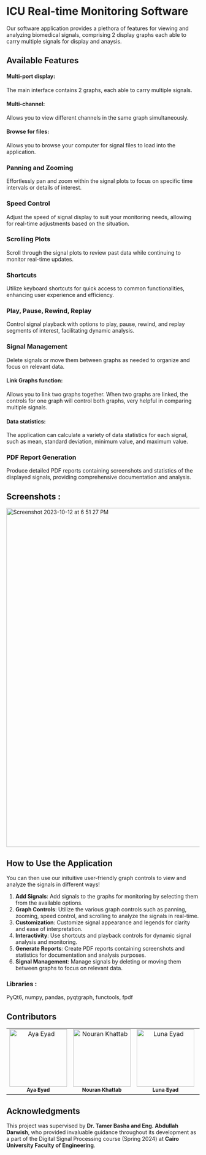 
# ICU Real-time Monitoring Software
Our software application provides a plethora of features for viewing and analyzing biomedical signals, comprising 2 display graphs each able to carry multiple signals for display and anaysis.

## Available Features

#### Multi-port display: 
The main interface contains 2 graphs, each able to carry multiple signals.

#### Multi-channel: 
Allows you to view different channels in the same graph simultaneously.

#### Browse for files:
Allows you to browse your computer for signal files to load into the application.
 
### Panning and Zooming
Effortlessly pan and zoom within the signal plots to focus on specific time intervals or details of interest.

### Speed Control
Adjust the speed of signal display to suit your monitoring needs, allowing for real-time adjustments based on the situation.

### Scrolling Plots
Scroll through the signal plots to review past data while continuing to monitor real-time updates.

### Shortcuts
Utilize keyboard shortcuts for quick access to common functionalities, enhancing user experience and efficiency.

### Play, Pause, Rewind, Replay
Control signal playback with options to play, pause, rewind, and replay segments of interest, facilitating dynamic analysis.

### Signal Management
Delete signals or move them between graphs as needed to organize and focus on relevant data.

#### Link Graphs function:
Allows you to link two graphs together. When two graphs are linked, the controls for one graph will control both graphs, very helpful in comparing multiple signals.

#### Data statistics: 
The application can calculate a variety of data statistics for each signal, such as mean, standard deviation, minimum value, and maximum value.

### PDF Report Generation
Produce detailed PDF reports containing screenshots and statistics of the displayed signals, providing comprehensive documentation and analysis.

## Screenshots  :
<img width="884" alt="Screenshot 2023-10-12 at 6 51 27 PM" src="https://github.com/Ayamachii/DSP_1/assets/103345380/cf505aee-34a6-4ccc-81c0-de323b23668f">

## How to Use the Application

You can then use our inituitive user-friendly graph controls to view and analyze the signals in different ways!

1. **Add Signals**: Add signals to the graphs for monitoring by selecting them from the available options.
2. **Graph Controls**: Utilize the various graph controls such as panning, zooming, speed control, and scrolling to analyze the signals in real-time.
3. **Customization**: Customize signal appearance and legends for clarity and ease of interpretation.
4. **Interactivity**: Use shortcuts and playback controls for dynamic signal analysis and monitoring.
5. **Generate Reports**: Create PDF reports containing screenshots and statistics for documentation and analysis purposes.
6. **Signal Management**: Manage signals by deleting or moving them between graphs to focus on relevant data.


### Libraries : 
PyQt6, numpy, pandas, pyqtgraph, functools, fpdf

## Contributors

<table>
  <tr>
    <td align="center">
    <a href="https://github.com/Ayamachii" target="_black">
    <img src="https://avatars.githubusercontent.com/u/96113496?s=400&v=4" width="150px;" alt="Aya Eyad"/>
    <br />
    <sub><b>Aya Eyad</b></sub></a>
    <td align="center">
    <a href="https://github.com/nouran-19" target="_black">
    <img src="https://avatars.githubusercontent.com/u/99448829?v=4" width="150px;" alt="Nouran Khattab"/>
    <br />
    <sub><b>Nouran Khattab</b></sub></a>
    </td>
    </td>
    <td align="center">
    <a href="https://github.com/LunaEyad" target="_black">
    <img src="https://avatars.githubusercontent.com/u/103345380?v=4" width="150px;" alt="Luna Eyad"/>
    <br />
    <sub><b>Luna Eyad</b></sub></a>
    </td>
    <td align="center">
   <td align="">
    <a href="https://github.com/ossama971" target="_black">
    <img src="https://avatars.githubusercontent.com/u/102102255?v=4" width="150px;" alt="Aya Salah"/>
    <br />
    <sub><b>Aya Salah</b></sub></a>
    </td>
    <td align="center">
    <a href="https://github.com/HabibaSroor" target="_black">
    <img src="https://avatars.githubusercontent.com/u/93604097?v=4" width="150px;" alt="Luna Eyad"/>
    <br />
    <sub><b>Habiba Salama</b></sub></a>
    </td>
    </tr>
 </table>

## Acknowledgments
This project was supervised by **Dr. Tamer Basha and Eng. Abdullah Darwish**, who provided invaluable guidance throughout its development as a part of the Digital Signal Processing course (Spring 2024) at **Cairo University Faculty of Engineering**.